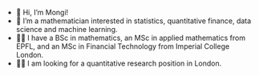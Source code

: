 - 👋 Hi, I’m Mongi!
- 👀 I’m a mathematician interested in statistics, quantitative finance, data science and machine learning.
- 👨‍🎓 I have a BSc in mathematics, an MSc in applied mathematics from EPFL, and an MSc in Financial Technology from Imperial College London.
- 👨‍💻 I am looking for a quantitative research position in London.

<!---
MegaCookies88/MegaCookies88 is a ✨ special ✨ repository because its `README.md` (this file) appears on your GitHub profile.
You can click the Preview link to take a look at your changes.
--->
